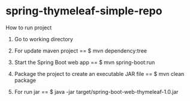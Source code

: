 # spring-thymeleaf-simple-repo

How to run project

1. Go to working directory

2. For update maven project ==  $ mvn dependency:tree

3. Start the Spring Boot web app == $ mvn spring-boot:run   

4.  Package the project to create an executable JAR file  == $ mvn clean package   

5. For run jar  ==  $ java -jar target/spring-boot-web-thymeleaf-1.0.jar     
